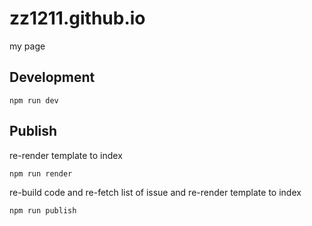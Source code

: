 # zz1211.github.io

my page

## Development

```
npm run dev
```

## Publish

re-render template to index
```
npm run render
```

re-build code and re-fetch list of issue and re-render template to index
```
npm run publish
```
